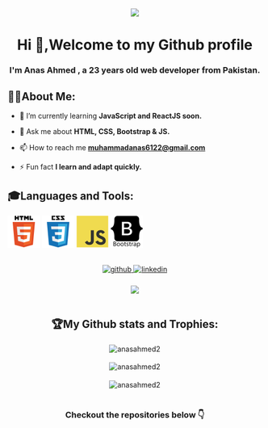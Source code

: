 <div align="center">
<img src="https://raw.githubusercontent.com/anasahmed2/anasahmed2/main/headergitlight.gif" align="center" height="325" />
</div>  

<h1 align="center">Hi 👋,Welcome to my Github profile</h1>
<h3 align="center">I'm Anas Ahmed , a 23 years old web developer from Pakistan.</h3>

 
<h2 align="left">👨‍💻About Me:</h2>

- 🌱 I’m currently learning **JavaScript and ReactJS soon.**

- 💬 Ask me about **HTML, CSS, Bootstrap & JS.**

- 📫 How to reach me **muhammadanas6122@gmail.com**

- ⚡ Fun fact **I learn and adapt quickly.**


<h2 align="left">🎓Languages and Tools:</h2>

<p align="left">
<img src="https://raw.githubusercontent.com/devicons/devicon/master/icons/html5/html5-original-wordmark.svg" alt="html5" width="64" height="64"/>
<img src="https://raw.githubusercontent.com/devicons/devicon/master/icons/css3/css3-original-wordmark.svg" alt="css3" width="64" height="64"/>
<img src="https://raw.githubusercontent.com/devicons/devicon/master/icons/javascript/javascript-original.svg" alt="javascript" width="64" height="64"/>
<img src="https://raw.githubusercontent.com/devicons/devicon/master/icons/bootstrap/bootstrap-plain-wordmark.svg" alt="bootstrap" width="64" height="64"/>
</p>
<br/>  

<div align="center">
<a href="https://github.com/anasahmed2" target="_blank">
<img src=https://img.shields.io/badge/github-%2324292e.svg?&style=for-the-badge&logo=github&logoColor=white alt=github style="margin-bottom: 5px;" />
</a> 
<a href="https://linkedin.com/in/anasahmed2" target="_blank">
<img src=https://img.shields.io/badge/linkedin-%231E77B5.svg?&style=for-the-badge&logo=linkedin&logoColor=white alt=linkedin style="margin-bottom: 5px;" />
</a>
</div>  
  <br/>  
<div align="center">
<img src="https://komarev.com/ghpvc/?username=anasahmed2&&style=flat-square" align="center" />
</div>  
<br/> 

<h2 align="center">🏆My Github stats and Trophies:</h2>

<!-- <p><img align="center" src="https://github-readme-streak-stats.herokuapp.com/?user=anasahmed2&" alt="anasahmed2" /></p> -->
<div align="center">
 <img align="center" src="https://github-readme-streak-stats.herokuapp.com/?user=anasahmed2&" alt="anasahmed2" width="600" />
</div>
<br/>
<div align="center">
  <img src="https://github-readme-stats.vercel.app/api?username=anasahmed2&show_icons=true&count_private=true&border=true" alt="anasahmed2" align="center" />
</div>
<br/>
<div align="center">
 <img src="https://github-readme-stats-sigma-five.vercel.app/api/top-langs?username=anasahmed2&show_icons=true&locale=en&layout=compact" alt="anasahmed2" align="center" />
</div>
<br/>

<h3 align="center">Checkout the repositories below 👇</h3>

